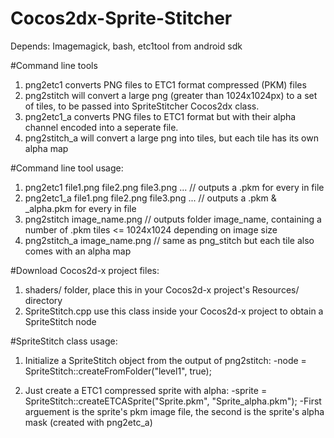 # Cocos2dx-Sprite-Stitcher

Depends:
Imagemagick, bash, etc1tool from android sdk

#Command line tools
1. png2etc1 converts PNG files to ETC1 format compressed (PKM) files
2. png2stitch will convert a large png (greater than 1024x1024px) to a set of tiles, to be passed into SpriteStitcher Cocos2dx class.
3. png2etc1_a converts PNG files to ETC1 format but with their alpha channel encoded into a seperate file.
4. png2stitch_a will convert a large png into tiles, but each tile has its own alpha map

#Command line tool usage:
1. png2etc1 file1.png file2.png file3.png ... // outputs a .pkm for every in file
2. png2etc1_a file1.png file2.png file3.png ... // outputs a .pkm & _alpha.pkm for every in file
3. png2stitch image_name.png // outputs folder image_name, containing a number of .pkm tiles <= 1024x1024 depending on image size
3. png2stitch_a image_name.png // same as png_stitch but each tile also comes with an alpha map 

#Download Cocos2d-x project files:
1. shaders/ folder, place this in your Cocos2d-x project's Resources/ directory
2. SpriteStitch.cpp use this class inside your Cocos2d-x project to obtain a SpriteStitch node

#SpriteStitch class usage:
1. Initialize a SpriteStitch object from the output of png2stitch:
   -node = SpriteStitch::createFromFolder("level1", true);

2. Just create a ETC1 compressed sprite with alpha:
   -sprite = SpriteStitch::createETCASprite("Sprite.pkm", "Sprite_alpha.pkm");
   -First arguement is the sprite's pkm image file, the second is the sprite's alpha mask (created with png2etc_a)

